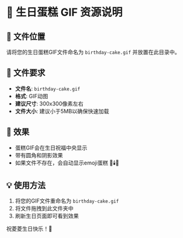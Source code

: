 # 🎂 生日蛋糕 GIF 资源说明

## 📁 文件位置
请将您的生日蛋糕GIF文件命名为 `birthday-cake.gif` 并放置在此目录中。

## 🎯 文件要求
- **文件名**: `birthday-cake.gif`
- **格式**: GIF动图
- **建议尺寸**: 300x300像素左右
- **文件大小**: 建议小于5MB以确保快速加载

## 🎨 效果
- 蛋糕GIF会在生日祝福中央显示
- 带有圆角和阴影效果
- 如果文件不存在，会自动显示emoji蛋糕 🎂🕯️🎉

## 💡 使用方法
1. 将您的GIF文件重命名为 `birthday-cake.gif`
2. 将文件拖拽到此文件夹中
3. 刷新生日页面即可看到效果

祝菱菱生日快乐！🎉 